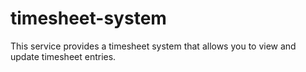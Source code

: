 # timesheet-system
This service provides a timesheet system that allows you to view and update timesheet entries.
